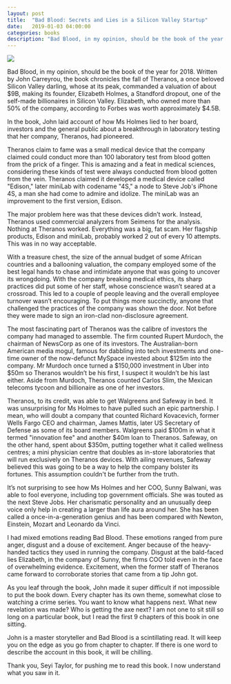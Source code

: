 ```yaml
---
layout: post
title:  "Bad Blood: Secrets and Lies in a Silicon Valley Startup"
date:   2019-01-03 04:00:00
categories: books
description: "Bad Blood, in my opinion, should be the book of the year for 2018."
---
```

<img src="{{ site.url }}/assets/article_images/books/bad-blood.jpg"/>

Bad Blood, in my opinion, should be the book of the year for 2018. Written by John Carreyrou, the book chronicles the fall of Theranos, a once beloved Silicon Valley darling, whose at its peak, commanded a valuation of about $9B, making its founder, Elizabeth Holmes, a Standford dropout, one of the self-made billionaires in Silicon Valley. Elizabeth, who owned more than 50% of the company, according to Forbes was worth approximately $4.5B. 

In the book, John laid account of how Ms Holmes lied to her board, investors and the general public about a breakthrough in laboratory testing that her company, Theranos, had pioneered. 

Theranos claim to fame was a small medical device that the company claimed could conduct more than 100 laboratory test from blood gotten from the prick of a finger. This is amazing and a feat in medical sciences, considering these kinds of test were always conducted from blood gotten from the vein. Theranos claimed it developed a medical device called "Edison," later miniLab with codename "4S," a node to Steve Job's iPhone 4S, a man she had come to admire and idolize. The miniLab was an improvement to the first version, Edison. 

The major problem here was that these devices didn’t work. Instead, Theranos used commercial analyzers from Seimens for the analysis. Nothing at Theranos worked. Everything was a big, fat scam. Her flagship products, Edison and miniLab, probably worked 2 out of every 10 attempts. This was in no way acceptable. 

With a treasure chest, the size of the annual budget of some African countries and a ballooning valuation, the company employed some of the best legal hands to chase and intimidate anyone that was going to uncover its wrongdoing. With the company breaking medical ethics, its sharp practices did put some of her staff, whose conscience wasn’t seared at a crossroad. This led to a couple of people leaving and the overall employee turnover wasn’t encouraging. To put things more succinctly, anyone that challenged the practices of the company was shown the door. Not before they were made to sign an iron-clad non-disclosure agreement. 

The most fascinating part of Theranos was the calibre of investors the company had managed to assemble. The firm counted Rupert Murdoch, the chairman of NewsCorp as one of its investors. The Australian-born American media mogul, famous for dabbling into tech investments and one-time owner of the now-defunct MySpace invested about $125m into the company. Mr Murdoch once turned a $150,000 investment in Uber into $50m so Theranos wouldn’t be his first, I suspect it wouldn’t be his last either. Aside from Murdoch, Theranos counted Carlos Slim, the Mexican telecoms tycoon and billionaire as one of her investors.

Theranos, to its credit, was able to get Walgreens and Safeway in bed. It was unsurprising for Ms Holmes to have pulled such an epic partnership. I mean, who will doubt a company that counted Richard Kovacevich, former Wells Fargo CEO and chairman, James Mattis, later US Secretary of Defense as some of its board members. Walgreens paid $100m in what it termed "innovation fee" and another $40m loan to Theranos. Safeway, on the other hand, spent about $350m, putting together what it called wellness centres; a mini physician centre that doubles as in-store laboratories that will run exclusively on Theranos devices. With ailing revenues, Safeway believed this was going to be a way to help the company bolster its fortunes. This assumption couldn't be further from the truth. 

It’s not surprising to see how Ms Holmes and her COO, Sunny Balwani,  was able to fool everyone, including top government officials. She was touted as the next Steve Jobs. Her charismatic personality and an unusually deep voice only help in creating a larger than life aura around her. She has been called a once-in-a-generation genius and has been compared with Newton, Einstein, Mozart and Leonardo da Vinci. 

I had mixed emotions reading Bad Blood. These emotions ranged from pure anger, disgust and a douse of excitement. Anger because of the heavy-handed tactics they used in running the company. Disgust at the bald-faced lies Elizabeth, in the company of Sunny, the firms COO told even in the face of overwhelming evidence. Excitement, when the former staff of Theranos came forward to corroborate stories that came from a tip John got. 

As you leaf through the book, John made it super difficult if not impossible to put the book down. Every chapter has its own theme, somewhat close to watching a crime series. You want to know what happens next. What new revelation was made? Who is getting the axe next? I am not one to sit still so long on a particular book, but I read the first 9 chapters of this book in one sitting. 

John is a master storyteller and Bad Blood is a scintillating read. It will keep you on the edge as you go from chapter to chapter. If there is one word to describe the account in this book, it will be chilling. 

Thank you, Seyi Taylor, for pushing me to read this book. I now understand what you saw in it.